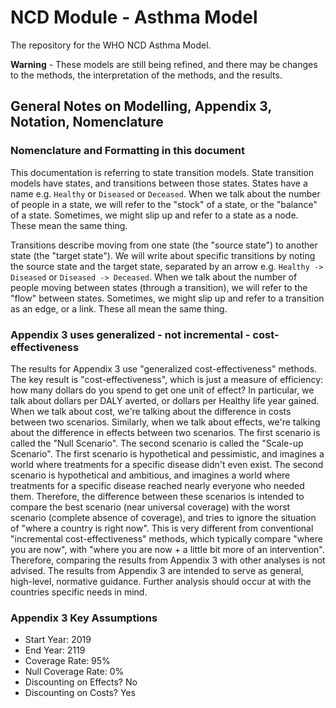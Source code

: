 # NCD Module - Asthma Model
The repository for the WHO NCD Asthma Model.

**Warning** - These models are still being refined, and there may be changes to the methods, the interpretation of the methods, and the results.

## General Notes on Modelling, Appendix 3, Notation, Nomenclature
### Nomenclature and Formatting in this document
This documentation is referring to state transition models.
State transition models have states, and transitions between those states.
States have a name e.g. `Healthy` or `Diseased` or `Deceased`. 
When we talk about the number of people in a state, we will refer to the "stock" of a state, or the "balance" of a state.
Sometimes, we might slip up and refer to a state as a node.
These mean the same thing.

Transitions describe moving from one state (the "source state") to another state (the "target state").
We will write about specific transitions by noting the source state and the target state, separated by an arrow e.g. `Healthy -> Diseased` or `Diseased -> Deceased`.
When we talk about the number of people moving between states (through a transition), we will refer to the "flow" between states.
Sometimes, we might slip up and refer to a transition as an edge, or a link.
These all mean the same thing.

### Appendix 3 uses generalized - not incremental - cost-effectiveness
The results for Appendix 3 use "generalized cost-effectiveness" methods.
The key result is "cost-effectiveness", which is just a measure of efficiency: how many dollars do you spend to get one unit of effect?
In particular, we talk about dollars per DALY averted, or dollars per Healthy life year gained.
When we talk about cost, we're talking about the difference in costs between two scenarios.
Similarly, when we talk about effects, we're talking about the difference in effects between two scenarios.
The first scenario is called the "Null Scenario". 
The second scenario is called the "Scale-up Scenario".
The first scenario is hypothetical and pessimistic, and imagines a world where treatments for a specific disease didn't even exist. 
The second scenario is hypothetical and ambitious, and imagines a world where treatments for a specific disease reached nearly everyone who needed them.
Therefore, the difference between these scenarios is intended to compare the best scenario (near universal coverage) with the worst scenario (complete absence of coverage), and tries to ignore the situation of "where a country is right now".
This is very different from conventional "incremental cost-effectiveness" methods, which typically compare "where you are now", with "where you are now + a little bit more of an intervention".
Therefore, comparing the results from Appendix 3 with other analyses is not advised.
The results from Appendix 3 are intended to serve as general, high-level, normative guidance. 
Further analysis should occur at with the countries specific needs in mind.

### Appendix 3 Key Assumptions
- Start Year: 2019
- End Year: 2119
- Coverage Rate: 95%
- Null Coverage Rate: 0%
- Discounting on Effects? No
- Discounting on Costs? Yes
